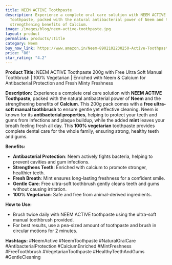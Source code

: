 ```yaml
---
title: NEEM ACTIVE Toothpaste
description: Experience a complete oral care solution with NEEM ACTIVE
  Toothpaste, packed with the natural antibacterial power of Neem and the
  strengthening benefits of Calcium.
image: /images/blog/neem-active-toothpaste.jpg
layout: product
permalink: products/:title
category: Neem
buy_now_link: https://www.amazon.in/Neem-8902102230250-Active-Toothpaste-200g/dp/B01EYK9BSS/ref=sr_1_16?crid=1U65A0ZJY2B5Y&tag=ayushmonk-21
price: "80"
star_rating: "4.2"
---
```

**Product Title:** NEEM ACTIVE Toothpaste 200g with Free Ultra Soft Manual Toothbrush | 100% Vegetarian | Enriched with Neem & Calcium for Antibacterial Protection and Fresh Minty Freshness

**Description:**
Experience a complete oral care solution with **NEEM ACTIVE Toothpaste**, packed with the natural antibacterial power of **Neem** and the strengthening benefits of **Calcium**. This 200g pack comes with a **free ultra-soft manual toothbrush** to ensure gentle yet effective cleaning. Neem is known for its **antibacterial properties**, helping to protect your teeth and gums from infections and plaque buildup, while the added **mint** leaves your breath feeling fresh all day. This **100% vegetarian** toothpaste provides complete dental care for the whole family, ensuring strong, healthy teeth and gums.

**Benefits:**
- **Antibacterial Protection**: Neem actively fights bacteria, helping to prevent cavities and gum infections.
- **Strengthens Teeth**: Enriched with calcium to promote stronger, healthier teeth.
- **Fresh Breath**: Mint ensures long-lasting freshness for a confident smile.
- **Gentle Care**: Free ultra-soft toothbrush gently cleans teeth and gums without causing irritation.
- **100% Vegetarian**: Safe and free from animal-derived ingredients.

**How to Use:**
- Brush twice daily with NEEM ACTIVE toothpaste using the ultra-soft manual toothbrush provided.
- For best results, use a pea-sized amount of toothpaste and brush in circular motions for 2 minutes.

**Hashtags:**
#NeemActive #NeemToothpaste #NaturalOralCare #AntibacterialProtection #CalciumEnriched #MintFreshness #FreeToothbrush #VegetarianToothpaste #HealthyTeethAndGums #GentleCleaning
